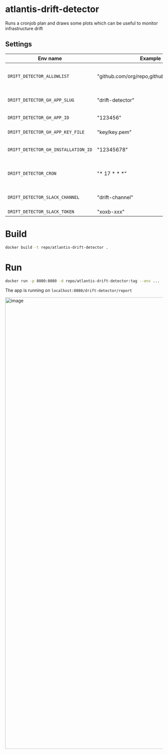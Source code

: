 # atlantis-drift-detector
Runs a cronjob plan and draws some plots which can be useful to monitor infrastructure drift

## Settings
| Env name                               | Example                                                | Description                                  |
| -------------------------------------- | ------------------------------------------------------ | -------------------------------------------- |
| `DRIFT_DETECTOR_ALLOWLIST`             | "github.com/org/repo,github.com/org/repo2"             | List of your repositories separated by comma |
| `DRIFT_DETECTOR_GH_APP_SLUG`           | "drift-detector"                                       | Name of your Github App                      |
| `DRIFT_DETECTOR_GH_APP_ID`             | "123456"                                               | Github App ID                                |
| `DRIFT_DETECTOR_GH_APP_KEY_FILE`       | "key/key.pem"                                          | Path to the key file                         |
| `DRIFT_DETECTOR_GH_INSTALLATION_ID`    | "12345678"                                             | Github App Installation ID                   |
| `DRIFT_DETECTOR_CRON`                  | "* 17 * * *"                                           | Cron expression to run drift detection       |
| `DRIFT_DETECTOR_SLACK_CHANNEL`         | "drift-channel"                                        | Slack channel name                           |
| `DRIFT_DETECTOR_SLACK_TOKEN`           | "xoxb-xxx"                                             | Slack token                                  |

# Build
```bash
docker build -t repo/atlantis-drift-detector .
```

# Run
```bash
docker run -p 8080:8080 -d repo/atlantis-drift-detector:tag --env ...
```

The app is running on `localhost:8080/drift-detector/report`

<img width="1440" alt="image" src="https://github.com/ovceev/atlantis-drift-detector/assets/54960661/00ce428e-693a-4e01-87a9-eb49fa3d0cbf">
